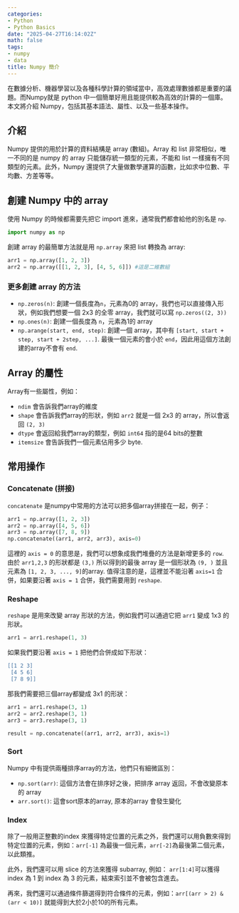 ```yaml
---
categories:
- Python
- Python Basics
date: "2025-04-27T16:14:02Z"
math: false
tags:
- numpy
- data
title: Numpy 簡介
---
```


在數據分析、機器學習以及各種科學計算的領域當中，高效處理數據都是重要的議題。而Numpy就是 python 中一個簡單好用且能提供較為高效的計算的一個庫。本文將介紹 Numpy，包括其基本語法、屬性、以及一些基本操作。

## 介紹

Numpy 提供的用於計算的資料結構是 array (數組)。Array 和 list 非常相似，唯一不同的是 numpy 的 array 只能儲存統一類型的元素，不能和 list 一樣擁有不同類型的元素。此外，Numpy 還提供了大量做數學運算的函數，比如求中位數、平均數、方差等等。

## 創建 Numpy 中的 array

使用 Numpy 的時候都需要先把它 import 進來，通常我們都會給他的別名是 `np`.

```python
import numpy as np
```

創建 array 的最簡單方法就是用 `np.array` 來把 list 轉換為 array:

```python
arr1 = np.array([1, 2, 3])
arr2 = np.array([[1, 2, 3], [4, 5, 6]]) #這是二維數組
```

### 更多創建 array 的方法

* `np.zeros(n)`: 創建一個長度為`n`，元素為0的 array，我們也可以直接傳入形狀，例如我們想要一個 2x3 的全零 array，我們就可以寫 `np.zeros((2, 3))`
* `np.ones(n)`: 創建一個長度為 `n`，元素為1的 array
* `np.arange(start, end, step)`: 創建一個 array，其中有 `[start, start + step, start + 2step, ...]`. 最後一個元素的會小於 `end`，因此用這個方法創建的array不會有 `end`.

## Array 的屬性

Array有一些屬性，例如：

* `ndim` 會告訴我們array的維度
* `shape` 會告訴我們array的形狀，例如 `arr2` 就是一個 2x3 的 array，所以會返回 `(2, 3)`
* `dtype` 會返回給我們array的類型，例如 `int64` 指的是64 bits的整數
* `itemsize` 會告訴我們一個元素佔用多少 byte.

## 常用操作

### Concatenate (拼接)

`concatenate` 是numpy中常用的方法可以把多個array拼接在一起，例子：

```python
arr1 = np.array([1, 2, 3])
arr2 = np.array([4, 5, 6])
arr3 = np.array([7, 8, 9])
np.concatenate((arr1, arr2, arr3), axis=0)
```

這裡的 `axis = 0` 的意思是，我們可以想象成我們堆疊的方法是新增更多的 `row`. 由於 `arr1,2,3` 的形狀都是 `(3,)` 所以得到的最後 array 是一個形狀為 `(9, )` 並且元素為 `[1, 2, 3, ..., 9]`的array. 值得注意的是，這裡並不能沿著 `axis=1` 合併，如果要沿著 `axis = 1` 合併，我們需要用到 `reshape`.

### Reshape

`reshape` 是用來改變 array 形狀的方法，例如我們可以通過它把 `arr1` 變成 1x3 的形狀。

```python
arr1 = arr1.reshape(1, 3)
```

如果我們要沿著 `axis = 1` 把他們合併成如下形狀：

```lua
[[1 2 3]
 [4 5 6]
 [7 8 9]]
```

那我們需要把三個array都變成 3x1 的形狀：

```python
arr1 = arr1.reshape(3, 1)
arr2 = arr2.reshape(3, 1)
arr3 = arr3.reshape(3, 1)

result = np.concatenate((arr1, arr2, arr3), axis=1)
```

### Sort

Numpy 中有提供兩種排序array的方法，他們只有細微區別：

* `np.sort(arr)`: 這個方法會在排序好之後，把排序 array 返回，不會改變原本的 array
* `arr.sort()`: 這會sort原本的array, 原本的array 會發生變化

### Index

除了一般用正整數的index 來獲得特定位置的元素之外，我們還可以用負數來得到特定位置的元素，例如：`arr[-1]` 為最後一個元素，`arr[-2]`為最後第二個元素，以此類推。

此外，我們還可以用 slice 的方法來獲得 subarray, 例如： `arr[1:4]`可以獲得 index 為 1 到 index 為 3 的元素，結束索引並不會被包含進去。

再來，我們還可以通過條件篩選得到符合條件的元素，例如：`arr[(arr > 2) & (arr < 10)]` 就能得到大於2小於10的所有元素。
